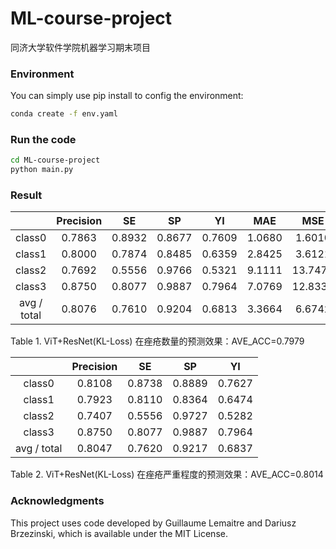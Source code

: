 # ML-course-project
 同济大学软件学院机器学习期末项目

### Environment

You can simply use pip install to config the environment:

```sh
conda create -f env.yaml
```

### Run the code

```sh
cd ML-course-project
python main.py
```

### Result

|             | Precision |   SE   |   SP   |   YI   |  MAE   |   MSE   |
| :---------: | :-------: | :----: | :----: | :----: | :----: | :-----: |
|   class0    |  0.7863   | 0.8932 | 0.8677 | 0.7609 | 1.0680 | 1.6010  |
|   class1    |  0.8000   | 0.7874 | 0.8485 | 0.6359 | 2.8425 | 3.6121  |
|   class2    |  0.7692   | 0.5556 | 0.9766 | 0.5321 | 9.1111 | 13.7477 |
|   class3    |  0.8750   | 0.8077 | 0.9887 | 0.7964 | 7.0769 | 12.8333 |
| avg / total |  0.8076   | 0.7610 | 0.9204 | 0.6813 | 3.3664 | 6.6742  |

Table 1. ViT+ResNet(KL-Loss) 在痤疮数量的预测效果：AVE_ACC=0.7979

|             | Precision |   SE   |   SP   |   YI   |
| :---------: | :-------: | :----: | :----: | :----: |
|   class0    |  0.8108   | 0.8738 | 0.8889 | 0.7627 |
|   class1    |  0.7923   | 0.8110 | 0.8364 | 0.6474 |
|   class2    |  0.7407   | 0.5556 | 0.9727 | 0.5282 |
|   class3    |  0.8750   | 0.8077 | 0.9887 | 0.7964 |
| avg / total |  0.8047   | 0.7620 | 0.9217 | 0.6837 |

Table 2. ViT+ResNet(KL-Loss) 在痤疮严重程度的预测效果：AVE_ACC=0.8014

### Acknowledgments

This project uses code developed by Guillaume Lemaitre and Dariusz Brzezinski, which is available under the MIT License.
